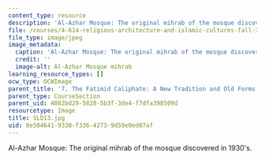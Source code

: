 ```yaml
---
content_type: resource
description: 'Al-Azhar Mosque: The original mihrab of the mosque discovered in 1930''s.'
file: /courses/4-614-religious-architecture-and-islamic-cultures-fall-2002/0e5046419338f33642739d59e0ed07af_SLD13.jpg
file_type: image/jpeg
image_metadata:
  caption: 'Al-Azhar Mosque: The original mihrab of the mosque discovered in 1930''s.'
  credit: ''
  image-alt: Al-Azhar Mosque mihrab
learning_resource_types: []
ocw_type: OCWImage
parent_title: '7. The Fatimid Caliphate: A New Tradition and Old Forms'
parent_type: CourseSection
parent_uid: 4882bd29-5828-5b3f-3de4-f7dfa398509d
resourcetype: Image
title: SLD13.jpg
uid: 0e504641-9338-f336-4273-9d59e0ed07af
---
```

Al-Azhar Mosque: The original mihrab of the mosque discovered in 1930's.

